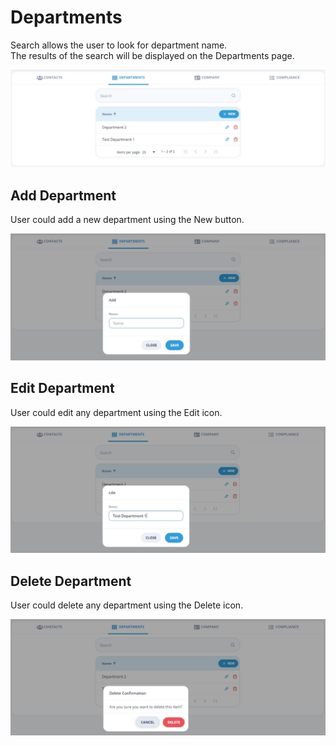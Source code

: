 # Departments

Search allows the user to look for department name.  
The results of the search will be displayed on the Departments page.

![Departments](/images/departments1.jpg)

## Add Department

User could add a new department using the New button.

![Add Department](/images/departments2.jpg)

## Edit Department

User could edit any department using the Edit icon.

![Edit Department](/images/departments3.jpg)

## Delete Department

User could delete any department using the Delete icon.

![Delete Department](/images/departments4.jpg)
